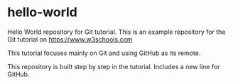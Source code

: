 # hello-world
Hello World repository for Git tutorial.
This is an example repository for the Git tutorial on https://www.w3schools.com

This tutorial focuses mainly on Git and using GitHub as its remote.

This repository is built step by step in the tutorial.
Includes a new line for GitHub.
